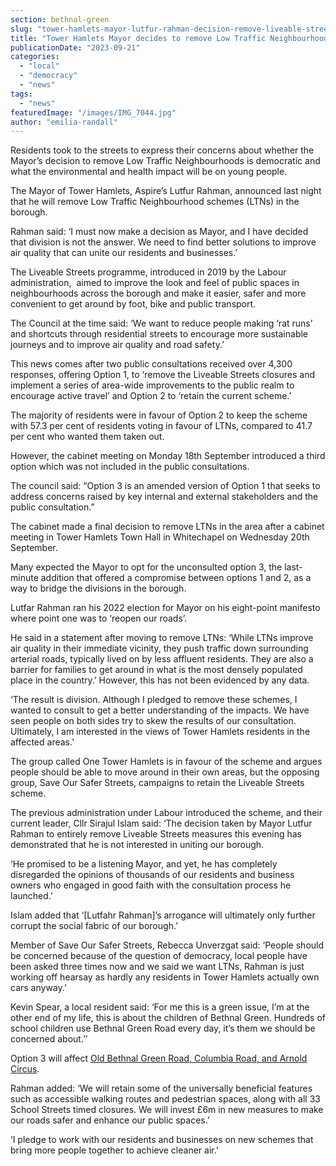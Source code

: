```yaml
---
section: bethnal-green
slug: "tower-hamlets-mayor-lutfur-rahman-decision-remove-liveable-streets-ltn"
title: "Tower Hamlets Mayor decides to remove Low Traffic Neighbourhoods moving against the community’s wishes"
publicationDate: "2023-09-21"
categories: 
  - "local"
  - "democracy"
  - "news"
tags: 
  - "news"
featuredImage: "/images/IMG_7044.jpg"
author: "emilia-randall"
---
```


Residents took to the streets to express their concerns about whether the Mayor’s decision to remove Low Traffic Neighbourhoods is democratic and what the environmental and health impact will be on young people.

The Mayor of Tower Hamlets, Aspire’s Lutfur Rahman, announced last night that he will remove Low Traffic Neighbourhood schemes (LTNs) in the borough.

Rahman said: ‘I must now make a decision as Mayor, and I have decided that division is not the answer. We need to find better solutions to improve air quality that can unite our residents and businesses.’

The Liveable Streets programme, introduced in 2019 by the Labour administration,  aimed to improve the look and feel of public spaces in neighbourhoods across the borough and make it easier, safer and more convenient to get around by foot, bike and public transport. 

The Council at the time said: ‘We want to reduce people making ‘rat runs’ and shortcuts through residential streets to encourage more sustainable journeys and to improve air quality and road safety.’

This news comes after two public consultations received over 4,300 responses, offering Option 1, to ‘remove the Liveable Streets closures and implement a series of area-wide improvements to the public realm to encourage active travel’ and Option 2 to ‘retain the current scheme.’

The majority of residents were in favour of Option 2 to keep the scheme with 57.3 per cent of residents voting in favour of LTNs, compared to 41.7 per cent who wanted them taken out.

However, the cabinet meeting on Monday 18th September introduced a third option which was not included in the public consultations.

The council said: “Option 3 is an amended version of Option 1 that seeks to address concerns raised by key internal and external stakeholders and the public consultation.”

The cabinet made a final decision to remove LTNs in the area after a cabinet meeting in Tower Hamlets Town Hall in Whitechapel on Wednesday 20th September.

Many expected the Mayor to opt for the unconsulted option 3, the last-minute addition that offered a compromise between options 1 and 2, as a way to bridge the divisions in the borough.  

Lutfar Rahman ran his 2022 election for Mayor on his eight-point manifesto where point one was to ‘reopen our roads’.

He said in a statement after moving to remove LTNs: ‘While LTNs improve air quality in their immediate vicinity, they push traffic down surrounding arterial roads, typically lived on by less affluent residents. They are also a barrier for families to get around in what is the most densely populated place in the country.’ However, this has not been evidenced by any data.

‘The result is division. Although I pledged to remove these schemes, I wanted to consult to get a better understanding of the impacts. We have seen people on both sides try to skew the results of our consultation. Ultimately, I am interested in the views of Tower Hamlets residents in the affected areas.’

The group called One Tower Hamlets is in favour of the scheme and argues people should be able to move around in their own areas, but the opposing group, Save Our Safer Streets, campaigns to retain the Liveable Streets scheme.

The previous administration under Labour introduced the scheme, and their current leader, Cllr Sirajul Islam said: ‘The decision taken by Mayor Lutfur Rahman to entirely remove Liveable Streets measures this evening has demonstrated that he is not interested in uniting our borough.

‘He promised to be a listening Mayor, and yet, he has completely disregarded the opinions of thousands of our residents and business owners who engaged in good faith with the consultation process he launched.’

Islam added that ‘\[Lutfahr Rahman\]’s arrogance will ultimately only further corrupt the social fabric of our borough.’

Member of Save Our Safer Streets, Rebecca Unverzgat said: ‘People should be concerned because of the question of democracy, local people have been asked three times now and we said we want LTNs, Rahman is just working off hearsay as hardly any residents in Tower Hamlets actually own cars anyway.’

Kevin Spear, a local resident said: ‘For me this is a green issue, I’m at the other end of my life, this is about the children of Bethnal Green. Hundreds of school children use Bethnal Green Road every day, it’s them we should be concerned about.’’

Option 3 will affect [Old Bethnal Green Road, Columbia Road, and Arnold Circus](https://bethnalgreenlondon.co.uk/liveable-streets-ltn-january-2023-consultation-report-published/).

Rahman added: ‘We will retain some of the universally beneficial features such as accessible walking routes and pedestrian spaces, along with all 33 School Streets timed closures. We will invest £6m in new measures to make our roads safer and enhance our public spaces.’

‘I pledge to work with our residents and businesses on new schemes that bring more people together to achieve cleaner air.’

